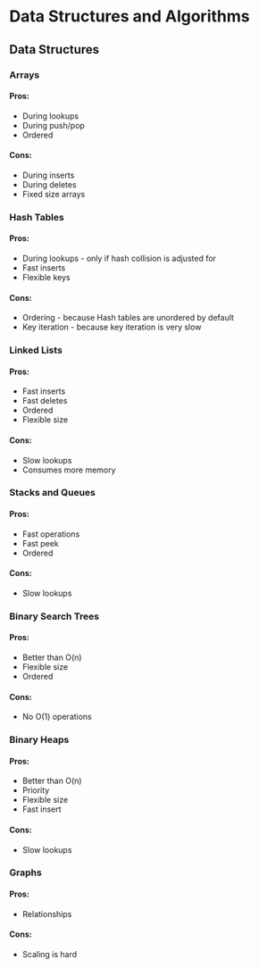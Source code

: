# Data Structures and Algorithms

## Data Structures

### Arrays
#### Pros:
* During lookups
* During push/pop
* Ordered
#### Cons:
* During inserts
* During deletes
* Fixed size arrays

### Hash Tables
#### Pros:
* During lookups - only if hash collision is adjusted for
* Fast inserts
* Flexible keys

#### Cons:
* Ordering - because Hash tables are unordered by default
* Key iteration - because key iteration is very slow

### Linked Lists
#### Pros:
* Fast inserts
* Fast deletes
* Ordered
* Flexible size

#### Cons:
* Slow lookups
* Consumes more memory

### Stacks and Queues
#### Pros:
* Fast operations
* Fast peek
* Ordered

#### Cons:
* Slow lookups

### Binary Search Trees
#### Pros:
* Better than O(n)
* Flexible size
* Ordered

#### Cons:
* No O(1) operations

### Binary Heaps
#### Pros:
* Better than O(n)
* Priority
* Flexible size
* Fast insert

#### Cons:
* Slow lookups

### Graphs
#### Pros:
* Relationships

#### Cons:
* Scaling is hard